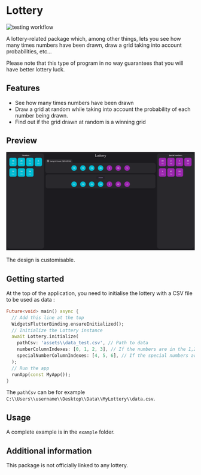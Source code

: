<!--
This README describes the package. If you publish this package to pub.dev,
this README's contents appear on the landing page for your package.

For information about how to write a good package README, see the guide for
[writing package pages](https://dart.dev/guides/libraries/writing-package-pages).

For general information about developing packages, see the Dart guide for
[creating packages](https://dart.dev/guides/libraries/create-library-packages)
and the Flutter guide for
[developing packages and plugins](https://flutter.dev/developing-packages).
-->

# Lottery

![testing workflow](https://github.com/ThomasDevApps/lottery/actions/workflows/testing.yml/badge.svg)

A lottery-related package which, among other things, 
lets you see how many times numbers have been drawn, 
draw a grid taking into account probabilities, etc...

Please note that this type of program in no way guarantees that you will 
have better lottery luck.



## Features

- See how many times numbers have been drawn
- Draw a grid at random while taking into account the probability of 
each number being drawn.
- Find out if the grid drawn at random is a winning grid

## Preview

![Alt text](./example/assets/preview.png?raw=true "Title")

The design is customisable.

## Getting started

At the top of the application, you need to initialise the lottery with a 
CSV file to be used as data : 

```dart
Future<void> main() async {
  // Add this line at the top
  WidgetsFlutterBinding.ensureInitialized();
  // Initialize the Lottery instance
  await Lottery.initialize(
    pathCsv: 'assets\\data_test.csv', // Path to data
    numberColumnIndexes: [0, 1, 2, 3], // If the numbers are in the 1,2,3 and 4 column's index
    specialNumberColumnIndexes: [4, 5, 6], // If the special numbers are in the 5,6 and 7 column's index
  );
  // Run the app
  runApp(const MyApp());
}
```

The `pathCsv` can be for example `C:\\Users\\username\\Desktop\\Data\\MyLottery\\data.csv`.

## Usage

A complete example is in the `example` folder.

## Additional information

This package is not officially linked to any lottery.
